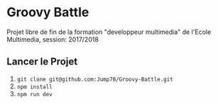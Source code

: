 # Groovy Battle

Projet libre de fin de la formation "developpeur multimedia" de l'Ecole Multimedia, session: 2017/2018

## Lancer le Projet

1) `git clone git@github.com:Jump78/Groovy-Battle.git`
2) `npm install`
3) `npm run dev`
